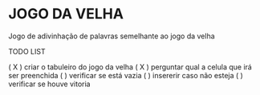 # JOGO DA VELHA
Jogo de adivinhação de palavras semelhante ao jogo da velha

TODO LIST

( X ) criar o tabuleiro do jogo da velha
( X ) perguntar qual a celula que irá ser preenchida
(   ) verificar se está vazia
(   ) insererir caso não esteja 
(   ) verificar se houve vitoria
